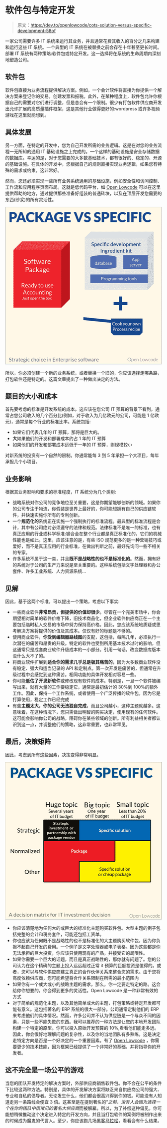 # 软件包与特定开发

> 原文：<https://dev.to/openlowcode/cots-solution-versus-specific-development-58of>

一家公司需要许多 IT 系统来运行其业务，并且通常花费其收入的百分之几来构建和运行这些 IT 系统。一个典型的 IT 系统在被替换之前会存在十年甚至更长时间。部署 IT 系统有两种策略:软件包或特定开发。这一选择将在系统的生命周期内深刻地塑造公司。

## 软件包

软件包直接为业务流程提供解决方案。例如，一个会计软件将直接为你提供一个解决方案来登记你的交易，创建发票和报税。此外，在某种程度上，软件包允许你根据自己的需要对它们进行调整，但是总会有一个限制。很少有打包软件供应商开发出允许扩展的高质量插件框架，这是其他行业做得更好的:wordpress 或许多视频游戏在这里就能想到。

## 具体发展

另一方面，在特定的开发中，您为自己开发所需的业务逻辑。这是在对您的业务流程一无所知的通用 IT 基础设施之上完成的。一个这样的基础设施是安全存储数据的数据库。幸运的是，对于您需要的大多数基础技术，都有很好的、稳定的、开源的基础设施。在具体的开发中，您根据自己的规则直接实现业务逻辑，如果您有特殊的需求或约束，这非常好。

然而，您还必须实现一些所有业务系统通用的基础设施，例如安全性和访问控制、工作流和应用程序页面布局。这就是低代码平台，如 [Open Lowcode](https://openlowcode.com/) 可以在这里提供帮助的地方，通过提供那些准备好组装的普通砖块，以及在顶层开发您需要的东西(砂浆)的所有灵活性。

[![Package vs Specific](img/6804c6279b5dbaea699be656dfa0a817.png)](https://res.cloudinary.com/practicaldev/image/fetch/s--kIiLh6BF--/c_limit%2Cf_auto%2Cfl_progressive%2Cq_auto%2Cw_880/https://openlowcode.com/wp-content/uploads/2019/07/packagevsspecificrecipe-1024x1024.jpg)

所以，你必须创建一个新的业务系统，或者替换一个旧的，你应该选择走哪条路，打包软件还是特定的。这篇文章提出了一种做出决定的方法。

## 题目的大小和成本

首先要考虑的标准是开发系统的成本。这应该在您公司 IT 预算的背景下看到，通常占您公司收入的几个百分比(例如，对于收入为几亿欧元的公司，可能是 1 亿欧元)，通常是每个行业的标准比率。系统包括:

*   如果它们代表几年的 IT 预算，那将是巨大的。
*   **大**如果他们的开发和部署成本约占 1 年的 IT 预算
*   如果他们的开发和部署成本远低于一年的 IT 预算，则规模较小

对新系统的投资有一个自然的限制。你通常能每 3 到 5 年承担一个大项目，每年承担几个小项目。

## 业务影响

根据其业务影响和要求的标准程度，IT 系统分为几个类别:

*   战略系统对你公司的竞争地位至关重要，这是你期望能够创新的领域。如果你的公司专注于物流，你假装是世界上最好的，你可能想拥有自己的供应链软件，并快速实施你所有的专利创新。
*   一个**规范化的**系统正在实施一个强制执行的标准流程。最典型的标准流程是会计，其中有公司绝对必须遵守的法律和规范。法律标准不是唯一的标准，也有真正应用的行业或科学标准:钢合金在整个行业都是真正标准化的，它们的机械性能也是如此。这里，应该注意的是，有些 ISO 规范更多的是一种营销技巧或爱好，而不是真正应用的行业标准，在做出判断之前，最好先询问一些不相关的专家。
*   许多系统不属于这一类，并且**既不是战略性的也不是标准化的**。然而，拥有好的系统对于公司的生产力来说是至关重要的。这种系统包括文字处理器和办公套件、许多工业系统、人力资源系统...

## 见解

因此，基于这两个标准，可以提出一个策略，考虑以下事实:

*   一些商业软件**非常昂贵，但提供的价值却很少**。尽管在一个完美市场中，你会期望相对简单的软件价格下降，旧技术商品化，但企业软件供应商正在一个主要包括临时私人交易的市场中努力保持高价格。因此，您应该系统地质疑或思考解决方案将提供的价值及其成本。仅仅有好的标题是不够的。
*   使用商业软件，**你受到编辑器路线图**的支配，这包括，每隔几年，必须执行一次潜在的痛苦和昂贵的升级。特定的软件也受到所用基本技术过时的影响，但这通常只是成套商业软件升级成本的一小部分。引用一句话，改变数据库版本没什么大不了的。
*   将商业软件扩展到**适合你的需求几乎总是极其痛苦的**，因为大多数商业软件没有稳定、强大和适当记录的 API 和定制点。第一次开发是痛苦的，但通常在升级过程中会感觉到这种痛苦。相同功能的具体开发相对容易一些。
*   你可能**低估了开发新软件**或修改现有软件的成本。特别是，一旦一个软件被编写出来，就有大量的工作要稳定它，通常是最初估计的 30%到 100%的额外工作。因此，保持一个工作系统，或者使用一个广泛传播的软件包，因为它是打算使用，稳定工作已经完成
*   有些**主题太大，你的公司无法独自完成**，而且公司越小，这种主题就越多。这意味着，在这种情况下，您只需做出明智的购买决定，使用现有的任何软件。这可能会影响你公司的战略，阻碍你在某些领域的创新。所有利益相关者都认识到这一点，并调整他们的策略，这非常重要，也非常罕见。

## 最后，决策矩阵

因此，考虑到所有这些因素，决策变得非常明显。

[![Package vs Specific](img/bec30a71e1f50dbd27f45c280bb730aa.png)](https://res.cloudinary.com/practicaldev/image/fetch/s--8K39HS5l--/c_limit%2Cf_auto%2Cfl_progressive%2Cq_auto%2Cw_880/https://openlowcode.com/wp-content/uploads/2019/07/package-vs-specific-1-1024x1024.png)

*   你应该清楚地为任何大的或巨大的标准化主题购买软件包。大型主题的例子包括完整的会计和税务套件，可能还包括工资单。
*   你也应该为任何既不是战略性的也不是标准化的大主题购买软件包，因为你负担不起自己开发的费用。一个例子是文字处理器或电子表格。因为这些都是你无法承担的巨大投资，你应该只使用现有的产品，并接受它的局限性。
*   如果你需要一个巨大的话题，而且是真正战略性的，那你就有问题了。您的公司认为在这个精确的主题上投入远远超过正常 it 预算的巨额投资是值得的。或者，您可以与软件供应商建立真正的合作伙伴关系来整合您的需求。由于您将高度依赖供应商，您可能希望将合作关系限制在所需的最小范围内
*   如果你有一个或大或小的战略主题的需求，那么，你一定要走特定的路。这会给你你想要的，你会得到更多的灵活性。Open Lowcode 是一种非常有效的方式
*   对于简单的规范化主题，以及其他简单或大的主题，打包策略或特定开发都可能有意义。这包括著名的 ERP 系统的很大一部分。公司通常定制他们的 ERP 来考虑他们的具体情况。然而，许多公司并不认为供应链是一个与众不同的因素，只是一些不能失败的东西。我可以推荐的一种方法是让您的本地开发团队构建一个特定的原型。你可以投入原始开发预算的 10%,看看他们能走多远。因此，你会很好地理解问题的复杂性，以及你的当地团队有多熟练，这是决定走特定方向是否是一个好决定的一个重要因素。有了 [Open Lowcode](https://openlowcode.com) ，你需要更少的技术技能，因为框架已经提供了一个非常好的基础，并将指导你的开发者。

## 这不完全是一场公平的游戏

当您的团队开发特定的解决方案时，外部供应商销售软件包。你不会在公平的条件下比较这两种方法。特别是，具体的开发解决方案将缺乏来自供应商公司的强大、专业和自私的倡导者。无论发生什么，他们都会很高兴得到你的钱。可能没有人知道走另一条路线会便宜 3 倍。这甚至是在提到著名的“*之前，没有人会因为选择一个在你的团队中很常见的著名大供应商*而被解雇。所以，为了补偿这种偏见，你可能想稍微推动这个决定进入特定的开发方向，并且当打包软件的案例将被制作出来的时候成为魔鬼的代言人。至少，你应该跑几场[黑客马拉松](https://openlowcode.com)，看看会有什么结果。